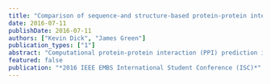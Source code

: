 ```yaml
---
title: "Comparison of sequence-and structure-based protein-protein interaction sites"
date: 2016-07-11
publishDate: 2016-07-11
authors: ["Kevin Dick", "James Green"]
publication_types: ["1"]
abstract: "Computational protein-protein interaction (PPI) prediction is a diverse field with multiple paradigms generating insightful interaction interface information. The shortcomings of one approach are often the strength of another and establishing the agreement between methodologies is valuable for the development of novel PPI prediction techniques. This study represents the first large-scale comparison of PPI sites determined through a sequence-based method (PIPE-Sites) and a structure-based method (PiSITEs). A set of interactions (n = 3,109) amenable to analysis by both methods was examined. Interestingly, the distributions of the sizes of the predicted interaction sites have similar means and identical median values. Using the Sorensen-Dice similarity coefficient and independent randomization testing, we determined the degree of agreement of the predicted sites of interaction for both methods to be statistically significant (p <= 0.001). Finally, applying the hypergeometric test and Q-Analysis, we identified 491 interactions with significantly heightened agreement (p <= 0.002). These interactions represent a broad range of biological function including transcriptional regulation, cell proliferation, cytoskeletal dynamics, and apoptosis. These findings corroborate the joint application of these paradigms for future PPI prediction studies."
featured: false
publication: "*2016 IEEE EMBS International Student Conference (ISC)*"
---
```


